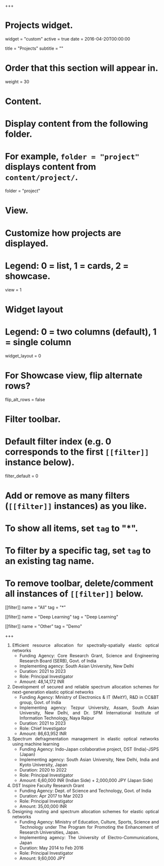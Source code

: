 +++
# Projects widget.
widget = "custom"
active = true
date = 2016-04-20T00:00:00

title = "Projects"
subtitle = ""

# Order that this section will appear in.
weight = 30

# Content.
# Display content from the following folder.
# For example, `folder = "project"` displays content from `content/project/`.
folder = "project"

# View.
# Customize how projects are displayed.
# Legend: 0 = list, 1 = cards, 2 = showcase.
view = 1

# Widget layout
# Legend: 0 = two columns (default), 1 = single column
widget_layout = 0

# For Showcase view, flip alternate rows?
flip_alt_rows = false

# Filter toolbar.

# Default filter index (e.g. 0 corresponds to the first `[[filter]]` instance below).
filter_default = 0

# Add or remove as many filters (`[[filter]]` instances) as you like.
# To show all items, set `tag` to "*".
# To filter by a specific tag, set `tag` to an existing tag name.
# To remove toolbar, delete/comment all instances of `[[filter]]` below.
[[filter]]
  name = "All"
  tag = "*"

[[filter]]
  name = "Deep Learning"
  tag = "Deep Learning"

[[filter]]
  name = "Other"
  tag = "Demo"

+++

<div align="justify">
      <ol>
        <li>Efficient resource allocation for spectrally-spatially elastic optical networks
          <ul>
            <li>Funding Agency: Core Research Grant, Science and Engineering Research Board (SERB), Govt. of India</li>
            <li>Implementing agency: South Asian University, New Delhi</li>
            <li>Duration: 2021 to 2023</li>
            <li>Role: Principal Investigator</li>
            <li>Amount: 48,14,172 INR</li>
            </ul>
        </li>
        <li>Development of secured and reliable spectrum allocation schemes for next-generation elastic optical networks
          <ul>
            <li>Funding Agency: Ministry of Electronics & IT (MeitY), R&D in CC&BT group, Govt. of India</li>
            <li>Implementing agency: Tezpur University, Assam, South Asian University, New Delhi, and Dr. SPM International Institute of Information Technology, Naya Raipur</li>
            <li>Duration: 2021 to 2023</li>
            <li>Role: Chief Investigator</li>
            <li>Amount: 86,63,952 INR</li>
            </ul>
        </li>
        <li>Spectrum defragmentation management in elastic optical networks using machine learning
          <ul>
            <li>Funding Agency: Indo-Japan collaborative project, DST (India)-JSPS (Japan)</li>
            <li>Implementing agency: South Asian University, New Delhi, India and Kyoto University, Japan</li>
            <li>Duration: 2020 to 2022</li>
            <li>Role: Principal Investigator</li>
            <li>Amount: 6,60,000 INR (Indian Side) + 2,000,000 JPY (Japan Side)</li>
            </ul>
        </li>
        <li>DST Inspire Faculty Research Grant
          <ul>
            <li>Funding Agency: Dept. of Science and Technology, Govt. of India</li>
            <li>Duration: Apr 2017 to Mar 2023 </li>            
            <li>Role: Principal Investigator</li>
            <li>Amount: 35,00,000 INR</li>
            </ul>
        </li>
        <li>Designing routing and spectrum allocation schemes for elastic optical networks
          <ul>
            <li>Funding Agency: Ministry of Education, Culture, Sports, Science and Technology under The Program for Promoting the Enhancement of Research Universities, Japan. </li>
            <li>Implementing agency: The University of Electro-Communications, Japan</li>
            <li>Duration: May 2014 to Feb 2016 </li>
            <li>Role: Principal Investigator</li>
            <li>Amount: 9,60,000 JPY</li>
          </ul>
        </li>
        </ol>
</div>

